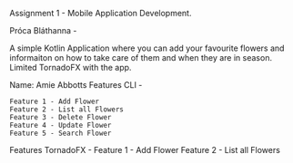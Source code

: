 Assignment 1 - Mobile Application Development.

Próca Bláthanna - 

A simple Kotlin Application where you can add your favourite flowers and informaiton on how to take care of them and when they are in season. Limited TornadoFX with the app. 

Name: Amie Abbotts
Features CLI -

    Feature 1 - Add Flower
    Feature 2 - List all Flowers
    Feature 3 - Delete Flower
    Feature 4 - Update Flower
    Feature 5 - Search Flower
    
    
Features TornadoFX -
   Feature 1 - Add Flower
   Feature 2 - List all Flowers


